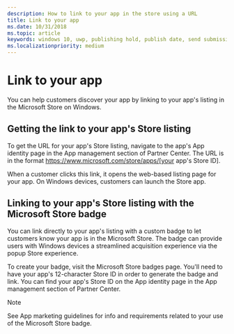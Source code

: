 ```yaml
---
description: How to link to your app in the store using a URL
title: Link to your app
ms.date: 10/31/2018
ms.topic: article
keywords: windows 10, uwp, publishing hold, publish date, send submission to publish, restricted capability approval
ms.localizationpriority: medium
---
```

# Link to your app

You can help customers discover your app by linking to your app's listing in the Microsoft Store on Windows.

## Getting the link to your app's Store listing  

To get the URL for your app's Store listing, navigate to the app's App identity page in the App management section of Partner Center. The URL is in the format https://www.microsoft.com/store/apps/[your app's Store ID].

When a customer clicks this link, it opens the web-based listing page for your app. On  Windows devices, customers can launch the Store app.
  
## Linking to your app's Store listing with the Microsoft Store badge

You can link directly to your app's listing with a custom badge to let customers know your app is in the Microsoft Store. The badge can provide users with Windows devices a streamlined acquisition experience via the popup Store experience.

To create your badge, visit the Microsoft Store badges page. You'll need to have your app's 12-character Store ID in order to generate the badge and link. You can find your app's Store ID on the App identity page in the App management section   of Partner Center.
 
> [!NOTE]
> See App marketing guidelines for info and requirements related to your use of the Microsoft Store badge.
